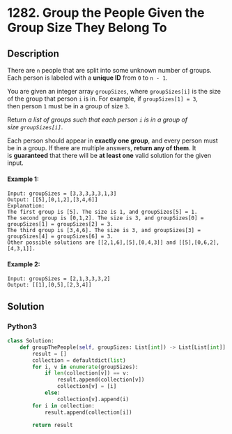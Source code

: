 # 1282. Group the People Given the Group Size They Belong To


## Description
There are `n` people that are split into some unknown number of groups. Each person is labeled with a **unique ID** from `0` to `n - 1`.

You are given an integer array `groupSizes`, where `groupSizes[i]` is the size of the group that person `i` is in. For example, if `groupSizes[1] = 3`, then person `1` must be in a group of size `3`.

Return *a list of groups such that each person `i` is in a group of size `groupSizes[i]`*.

Each person should appear in **exactly one group**, and every person must be in a group. If there are multiple answers, **return any of them**. It is **guaranteed** that there will be **at least one** valid solution for the given input.

#### Example 1:
```
Input: groupSizes = [3,3,3,3,3,1,3]
Output: [[5],[0,1,2],[3,4,6]]
Explanation: 
The first group is [5]. The size is 1, and groupSizes[5] = 1.
The second group is [0,1,2]. The size is 3, and groupSizes[0] = groupSizes[1] = groupSizes[2] = 3.
The third group is [3,4,6]. The size is 3, and groupSizes[3] = groupSizes[4] = groupSizes[6] = 3.
Other possible solutions are [[2,1,6],[5],[0,4,3]] and [[5],[0,6,2],[4,3,1]].
```

#### Example 2:
```
Input: groupSizes = [2,1,3,3,3,2]
Output: [[1],[0,5],[2,3,4]]
```


## Solution

### Python3
```python
class Solution:
    def groupThePeople(self, groupSizes: List[int]) -> List[List[int]]:
        result = []
        collection = defaultdict(list)
        for i, v in enumerate(groupSizes):
            if len(collection[v]) == v:
                result.append(collection[v])
                collection[v] = [i]
            else:
                collection[v].append(i)
        for i in collection:
            result.append(collection[i])
        
        return result
```
